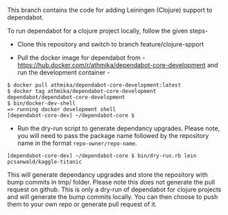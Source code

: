 This branch contains the code for adding Leiningen (Clojure) support to dependabot.


To run dependabot for a clojure project locally, follow the given steps-

- Clone this repository and switch to branch feature/clojure-spport

- Pull the docker image for dependabot from - https://hub.docker.com/r/athmika/dependabot-core-development and run the development container -

```shell
$ docker pull athmika/dependabot-core-development:latest 
$ docker tag athmika/dependabot-core-development dependabot/dependabot-core-development
$ bin/docker-dev-shell
=> running docker development shell
[dependabot-core-dev] ~/dependabot-core $
```
- Run the dry-run script to generate dependancy upgrades. Please note, you will need to pass the package name followed by the repository name in the format `repo-owner/repo-name`.

```shell
[dependabot-core-dev] ~/dependabot-core $ bin/dry-run.rb lein pcsanwald/kaggle-titanic

```

This will generate dependancy upgrades and store the repository with bump commits in tmp/ folder.
Please note this does not generate the pull request on github. This is only a dry-run of dependabot for clojure projects and will generate the bump commits locally. You can then choose to push them to your own repo or generate pull request of it.
